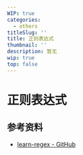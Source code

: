 ```yaml
---
WIP: true
categories:
  - others
titleSlug: ''
title: 正则表达式
thumbnail: ''
description: 暂无
wip: true
top: false
---
```


# 正则表达式

## 参考资料

+ [learn-regex - GitHub](https://github.com/ziishaned/learn-regex/blob/master/translations/README-cn.md)
